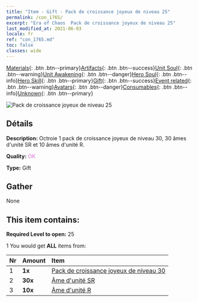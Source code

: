 ```yaml
---
title: "Item - Gift - Pack de croissance joyeux de niveau 25"
permalink: /con_1765/
excerpt: "Era of Chaos  Pack de croissance joyeux de niveau 25"
last_modified_at: 2021-06-03
locale: fr
ref: "con_1765.md"
toc: false
classes: wide
---
```

 [Materials](/ItemsFR/){: .btn .btn--primary}[Artifacts](/ItemsFR/Artifacts/){: .btn .btn--success}[Unit Soul](/ItemsFR/UnitSoul/){: .btn .btn--warning}[Unit Awakening](/ItemsFR/UnitAwakening/){: .btn .btn--danger}[Hero Soul](/ItemsFR/HeroSoul/){: .btn .btn--info}[Hero Skill](/ItemsFR/HeroSkill/){: .btn .btn--primary}[Gift](/ItemsFR/Gift/){: .btn .btn--success}[Event related](/ItemsFR/Events/){: .btn .btn--warning}[Avatars](/ItemsFR/Avatars/){: .btn .btn--danger}[Consumables](/ItemsFR/Consumables/){: .btn .btn--info}[Unknown](/ItemsFR/Unknown/){: .btn .btn--primary}

 ![Pack de croissance joyeux de niveau 25](/images/t/i_907219.png)

## Détails
 **Description:** Octroie 1 pack de croissance joyeux de niveau 30, 30 âmes d'unité SR et 10 âmes d'unité R.

 **Quality:** <span style="color: #DA70D6">OK</span>

 **Type:** Gift

## Gather

  None

## This item contains:

 **Required Level to open:** 25

 1 You would get **ALL** items  from:

  | Nr | Amount |     Item    |
  |:---|:-------|:------------|
  | 1 |  **1x** | [Pack de croissance joyeux de niveau 30](/ItemsFR/con_1766/) |  | 
  | 2 |  **30x** | [Âme d'unité SR](/ItemsFR/con_534/) |  | 
  | 3 |  **10x** | [Âme d'unité R](/ItemsFR/con_533/) |  | 
